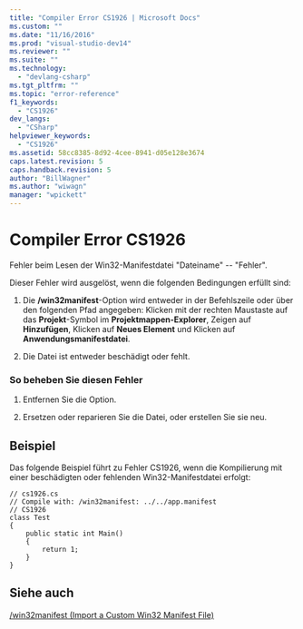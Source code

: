 ```yaml
---
title: "Compiler Error CS1926 | Microsoft Docs"
ms.custom: ""
ms.date: "11/16/2016"
ms.prod: "visual-studio-dev14"
ms.reviewer: ""
ms.suite: ""
ms.technology: 
  - "devlang-csharp"
ms.tgt_pltfrm: ""
ms.topic: "error-reference"
f1_keywords: 
  - "CS1926"
dev_langs: 
  - "CSharp"
helpviewer_keywords: 
  - "CS1926"
ms.assetid: 58cc8385-8d92-4cee-8941-d05e128e3674
caps.latest.revision: 5
caps.handback.revision: 5
author: "BillWagner"
ms.author: "wiwagn"
manager: "wpickett"
---
```

# Compiler Error CS1926
Fehler beim Lesen der Win32\-Manifestdatei "Dateiname" \-\- "Fehler".  
  
 Dieser Fehler wird ausgelöst, wenn die folgenden Bedingungen erfüllt sind:  
  
1.  Die **\/win32manifest**\-Option wird entweder in der Befehlszeile oder über den folgenden Pfad angegeben: Klicken mit der rechten Maustaste auf das **Projekt**\-Symbol im **Projektmappen\-Explorer**, Zeigen auf **Hinzufügen**, Klicken auf **Neues Element** und Klicken auf **Anwendungsmanifestdatei**.  
  
2.  Die Datei ist entweder beschädigt oder fehlt.  
  
### So beheben Sie diesen Fehler  
  
1.  Entfernen Sie die Option.  
  
2.  Ersetzen oder reparieren Sie die Datei, oder erstellen Sie sie neu.  
  
## Beispiel  
 Das folgende Beispiel führt zu Fehler CS1926, wenn die Kompilierung mit einer beschädigten oder fehlenden Win32\-Manifestdatei erfolgt:  
  
```  
// cs1926.cs  
// Compile with: /win32manifest: ../../app.manifest  
// CS1926  
class Test  
{  
    public static int Main()  
    {  
        return 1;  
    }  
}   
```  
  
## Siehe auch  
 [\/win32manifest \(Import a Custom Win32 Manifest File\)](../../../csharp/language-reference/compiler-options/win32manifest-compiler-option.md)